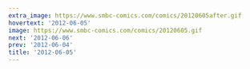 ```yaml
---
extra_image: https://www.smbc-comics.com/comics/20120605after.gif
hovertext: '2012-06-05'
image: https://www.smbc-comics.com/comics/20120605.gif
next: '2012-06-06'
prev: '2012-06-04'
title: '2012-06-05'
---
```

